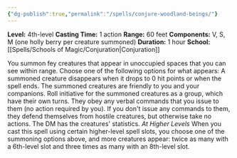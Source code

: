 ```yaml
---
{"dg-publish":true,"permalink":"/spells/conjure-woodland-beings/"}
---
```


**Level:** 4th-level
**Casting Time:** 1 action
**Range:** 60 feet
**Components:** V, S, M (one holly berry per creature summoned)
**Duration:** 1 hour
**School:** [[Spells/Schools of Magic/Conjuration\|Conjuration]]

You summon fey creatures that appear in unoccupied spaces that you can see within range. Choose one of the following options for what appears:
A summoned creature disappears when it drops to 0 hit points or when the spell ends.
The summoned creatures are friendly to you and your companions. Roll initiative for the summoned creatures as a group, which have their own turns. They obey any verbal commands that you issue to them (no action required by you). If you don't issue any commands to them, they defend themselves from hostile creatures, but otherwise take no actions.
The DM has the creatures' statistics.
_At Higher Levels_
When you cast this spell using certain higher-level spell slots, you choose one of the summoning options above, and more creatures appear: twice as many with a 6th-level slot and three times as many with an 8th-level slot.